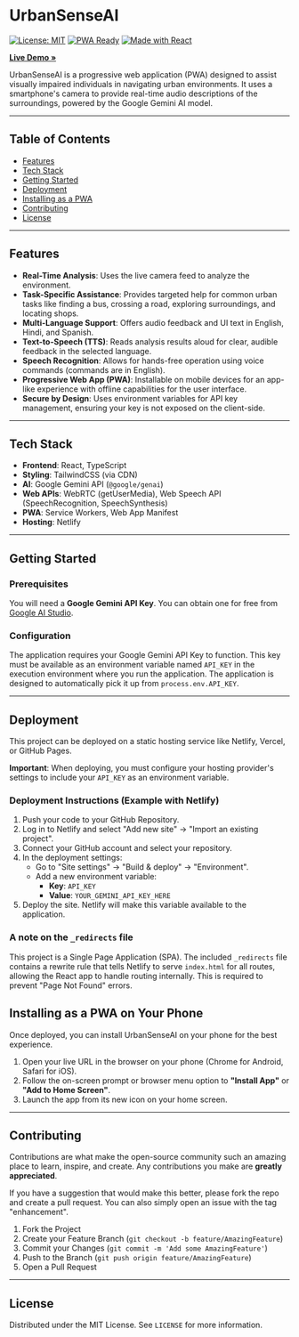 # UrbanSenseAI

[![License: MIT](https://img.shields.io/badge/License-MIT-yellow.svg)](https://github.com/parulbhatnagar/UrbanSenseAIPoC/blob/main/LICENSE)
[![PWA Ready](https://img.shields.io/badge/PWA-Ready-green.svg)](https://web.dev/progressive-web-apps/)
[![Made with React](https://img.shields.io/badge/Made%20with-React-61DAFB.svg)](https://reactjs.org/)

**[Live Demo &raquo;](https://dancing-bubblegum-d8856d.netlify.app/)**

UrbanSenseAI is a progressive web application (PWA) designed to assist visually impaired individuals in navigating urban environments. It uses a smartphone's camera to provide real-time audio descriptions of the surroundings, powered by the Google Gemini AI model.

---

## Table of Contents

- [Features](#features)
- [Tech Stack](#tech-stack)
- [Getting Started](#getting-started)
- [Deployment](#deployment)
- [Installing as a PWA](#installing-as-a-pwa-on-your-phone)
- [Contributing](#contributing)
- [License](#license)

---

## Features

- **Real-Time Analysis**: Uses the live camera feed to analyze the environment.
- **Task-Specific Assistance**: Provides targeted help for common urban tasks like finding a bus, crossing a road, exploring surroundings, and locating shops.
- **Multi-Language Support**: Offers audio feedback and UI text in English, Hindi, and Spanish.
- **Text-to-Speech (TTS)**: Reads analysis results aloud for clear, audible feedback in the selected language.
- **Speech Recognition**: Allows for hands-free operation using voice commands (commands are in English).
- **Progressive Web App (PWA)**: Installable on mobile devices for an app-like experience with offline capabilities for the user interface.
- **Secure by Design**: Uses environment variables for API key management, ensuring your key is not exposed on the client-side.

---

## Tech Stack

- **Frontend**: React, TypeScript
- **Styling**: TailwindCSS (via CDN)
- **AI**: Google Gemini API (`@google/genai`)
- **Web APIs**: WebRTC (getUserMedia), Web Speech API (SpeechRecognition, SpeechSynthesis)
- **PWA**: Service Workers, Web App Manifest
- **Hosting**: Netlify

---

## Getting Started

### Prerequisites

You will need a **Google Gemini API Key**. You can obtain one for free from [Google AI Studio](https://aistudio.google.com/app/apikey).

### Configuration

The application requires your Google Gemini API Key to function. This key must be available as an environment variable named `API_KEY` in the execution environment where you run the application. The application is designed to automatically pick it up from `process.env.API_KEY`.

---

## Deployment

This project can be deployed on a static hosting service like Netlify, Vercel, or GitHub Pages.

**Important**: When deploying, you must configure your hosting provider's settings to include your `API_KEY` as an environment variable.

### Deployment Instructions (Example with Netlify)

1.  Push your code to your GitHub Repository.
2.  Log in to Netlify and select "Add new site" -> "Import an existing project".
3.  Connect your GitHub account and select your repository.
4.  In the deployment settings:
    - Go to "Site settings" -> "Build & deploy" -> "Environment".
    - Add a new environment variable:
      - **Key**: `API_KEY`
      - **Value**: `YOUR_GEMINI_API_KEY_HERE`
5.  Deploy the site. Netlify will make this variable available to the application.

### A note on the `_redirects` file

This project is a Single Page Application (SPA). The included `_redirects` file contains a rewrite rule that tells Netlify to serve `index.html` for all routes, allowing the React app to handle routing internally. This is required to prevent "Page Not Found" errors.

## Installing as a PWA on Your Phone

Once deployed, you can install UrbanSenseAI on your phone for the best experience.

1.  Open your live URL in the browser on your phone (Chrome for Android, Safari for iOS).
2.  Follow the on-screen prompt or browser menu option to **"Install App"** or **"Add to Home Screen"**.
3.  Launch the app from its new icon on your home screen.

---

## Contributing

Contributions are what make the open-source community such an amazing place to learn, inspire, and create. Any contributions you make are **greatly appreciated**.

If you have a suggestion that would make this better, please fork the repo and create a pull request. You can also simply open an issue with the tag "enhancement".

1.  Fork the Project
2.  Create your Feature Branch (`git checkout -b feature/AmazingFeature`)
3.  Commit your Changes (`git commit -m 'Add some AmazingFeature'`)
4.  Push to the Branch (`git push origin feature/AmazingFeature`)
5.  Open a Pull Request

---

## License

Distributed under the MIT License. See `LICENSE` for more information.
